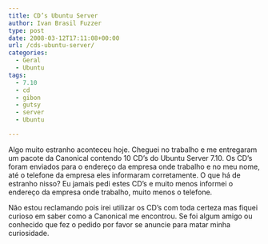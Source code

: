 ```yaml
---
title: CD’s Ubuntu Server
author: Ivan Brasil Fuzzer
type: post
date: 2008-03-12T17:11:08+00:00
url: /cds-ubuntu-server/
categories:
  - Geral
  - Ubuntu
tags:
  - 7.10
  - cd
  - gibon
  - gutsy
  - server
  - Ubuntu

---
```

Algo muito estranho aconteceu hoje. Cheguei no trabalho e me entregaram um pacote da Canonical contendo 10 CD&#8217;s do Ubuntu Server 7.10. Os CD&#8217;s foram enviados para o endereço da empresa onde trabalho e no meu nome, até o telefone da empresa eles informaram corretamente. O que há de estranho nisso? Eu jamais pedi estes CD&#8217;s e muito menos informei o endereço da empresa onde trabalho, muito menos o telefone.

Não estou reclamando pois irei utilizar os CD&#8217;s com toda certeza mas fiquei curioso em saber como a Canonical me encontrou. Se foi algum amigo ou conhecido que fez o pedido por favor se anuncie para matar minha curiosidade.